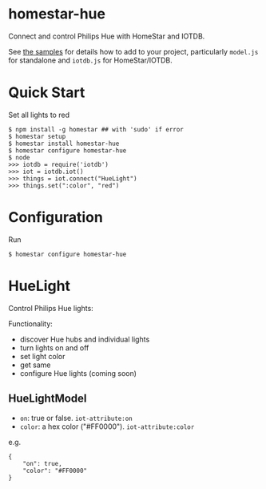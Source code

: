 # homestar-hue

Connect and control Philips Hue with HomeStar and IOTDB.

See <a href="samples/">the samples</a> for details how to add to your project,
particularly <code>model.js</code> for standalone
and <code>iotdb.js</code> for HomeStar/IOTDB.

# Quick Start

Set all lights to red

	$ npm install -g homestar ## with 'sudo' if error
	$ homestar setup
	$ homestar install homestar-hue
    $ homestar configure homestar-hue 
	$ node
	>>> iotdb = require('iotdb')
	>>> iot = iotdb.iot()
	>>> things = iot.connect("HueLight")
	>>> things.set(":color", "red")

# Configuration

Run

    $ homestar configure homestar-hue

# HueLight

Control Philips Hue lights:

Functionality:

* discover Hue hubs and individual lights
* turn lights on and off
* set light color
* get same
* configure Hue lights (coming soon)

## HueLightModel

* <code>on</code>: true or false.  <code>iot-attribute:on</code>
* <code>color</code>: a hex color ("#FF0000").  <code>iot-attribute:color</code>

e.g.

    {
        "on": true,
        "color": "#FF0000"
    }

